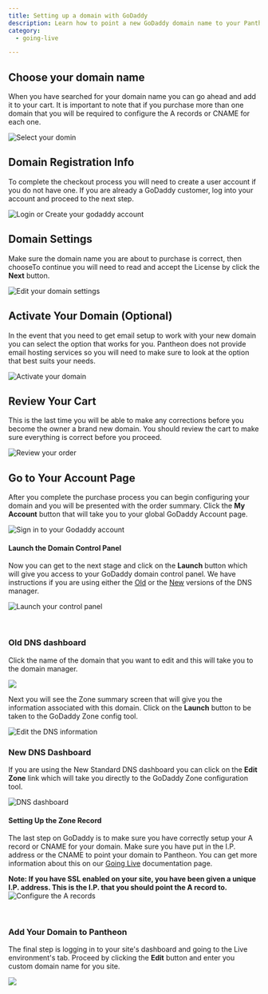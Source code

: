 ```yaml
---
title: Setting up a domain with GoDaddy
description: Learn how to point a new GoDaddy domain name to your Pantheon site.
category:
  - going-live

---
```


## Choose your domain name
When you have searched for your domain name you can go ahead and add it to your cart. It is important to note that if you purchase more than one domain that you will be required to configure the A records or CNAME for each one.  

 ![Select your domin](/source/docs/assets/images/desk_images/49493.png)
## Domain Registration Info
To complete the checkout process you will need to create a user account if you do not have one. If you are already a GoDaddy customer, log into your account and proceed to the next step.  


 ![Login or Create your godaddy account](/source/docs/assets/images/desk_images/49494.png)
## Domain Settings
Make sure the domain name you are about to purchase is correct, then chooseTo continue you will need to read and accept the License by click the **Next** button.  


 ![Edit your domain settings](/source/docs/assets/images/desk_images/49495.png)
## Activate Your Domain (Optional)
In the event that you need to get email setup to work with your new domain you can select the option that works for you. Pantheon does not provide email hosting services so you will need to make sure to look at the option that best suits your needs.  


 ![Activate your domain](/source/docs/assets/images/desk_images/49496.png)
## Review Your Cart
This is the last time you will be able to make any corrections before you become the owner a brand new domain. You should review the cart to make sure everything is correct before you proceed.  


 ![Review your order](/source/docs/assets/images/desk_images/49497.png)
## Go to Your Account Page
After you complete the purchase process you can begin configuring your domain and you will be presented with the order summary. Click the **My Account** button that will take you to your global GoDaddy Account page.   


 ![Sign in to your Godaddy account](/source/docs/assets/images/desk_images/49498.png)
#### Launch the Domain Control Panel
Now you can get to the next stage and click on the **Launch** button which will give you access to your GoDaddy domain control panel. We have instructions if you are using either the [Old](#old-dns-dashboard) or the [New](#new-dns-dashboard) versions of the DNS manager.  


 ![Launch your control panel](/source/docs/assets/images/desk_images/49499.png)  
 
### Old DNS dashboard
Click the name of the domain that you want to edit and this will take you to the domain manager.  


 ![](/source/docs/assets/images/desk_images/49521.png)  


Next you will see the Zone summary screen that will give you the information associated with this domain. Click on the **Launch** button to be taken to the GoDaddy Zone config tool.  


 ![Edit the DNS information](/source/docs/assets/images/desk_images/49502.png)
### New DNS Dashboard
If you are using the New Standard DNS dashboard you can click on the **Edit Zone** link which will take you directly to the GoDaddy Zone configuration tool.  


 ![DNS dashboard](/source/docs/assets/images/desk_images/49520.png)
#### Setting Up the Zone Record
The last step on GoDaddy is to make sure you have correctly setup your A record or CNAME for your domain. Make sure you have put in the I.P. address or the CNAME to point your domain to Pantheon. You can get more information about this on our [Going Live](/docs/articles/going-live/) documentation page. 


**Note: If you have SSL enabled on your site, you have been given a unique I.P. address. This is the I.P. that you should point the A record to.**  
 ![Configure the A records](/source/docs/assets/images/desk_images/49503.png)  
 

### Add Your Domain to Pantheon

The final step is logging in to your site's dashboard and going to the Live environment's tab. Proceed by clicking the **Edit** button and enter you custom domain name for you site.  


 ![](/source/docs/assets/images/desk_images/49505.png)  




 
